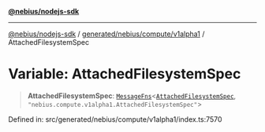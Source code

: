 [**@nebius/nodejs-sdk**](../../../../../README.md)

***

[@nebius/nodejs-sdk](../../../../../README.md) / [generated/nebius/compute/v1alpha1](../README.md) / AttachedFilesystemSpec

# Variable: AttachedFilesystemSpec

> **AttachedFilesystemSpec**: [`MessageFns`](../../../../../runtime/protos/core/interfaces/MessageFns.md)\<[`AttachedFilesystemSpec`](../interfaces/AttachedFilesystemSpec.md), `"nebius.compute.v1alpha1.AttachedFilesystemSpec"`\>

Defined in: src/generated/nebius/compute/v1alpha1/index.ts:7570
